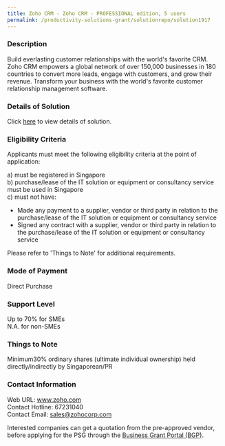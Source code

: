 ```yaml
---
title: Zoho CRM - Zoho CRM - PROFESSIONAL edition, 5 users
permalink: /productivity-solutions-grant/solutionrepo/solution1917
---
```


### Description

Build everlasting customer relationships with the world's favorite CRM. Zoho CRM empowers a global network of over 150,000 businesses in 180 countries to convert more leads, engage with customers, and grow their revenue. Transform your business with the world's favorite customer relationship management software.

### Details of Solution

Click <a href='https://www.gobusiness.gov.sg/images/psg/Zoho_Corporation_20200634_Desensitised_Annex_3_Part_2.pdf' target='_blank' rel='noopener'>here</a> to view details of solution.

### Eligibility Criteria

Applicants must meet the following eligibility criteria at the point of application:

a) must be registered in Singapore <br>
b) purchase/lease of the IT solution or equipment or consultancy service must be used in Singapore <br>
c) must not have:
- Made any payment to a supplier, vendor or third party in relation to the purchase/lease of the IT solution or equipment or consultancy service
- Signed any contract with a supplier, vendor or third party in relation to the purchase/lease of the IT solution or equipment or consultancy service

Please refer to 'Things to Note' for additional requirements.

### Mode of Payment
Direct Purchase

### Support Level
Up to 70% for SMEs <br>
N.A. for non-SMEs

### Things to Note
 Minimum30% ordinary shares (ultimate individual ownership) held directly/indirectly by Singaporean/PR

### Contact Information
Web URL: www.zoho.com <br>Contact Hotline: 67231040<br>Contact Email: sales@zohocorp.com<br>

Interested companies can get a quotation from the pre-approved vendor, before applying for the PSG through the <a target='_blank' rel='noopener' href='https://www.businessgrants.gov.sg/'>Business Grant Portal (BGP)</a>.
